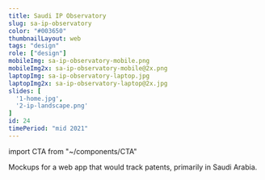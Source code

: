```yaml
---
title: Saudi IP Observatory
slug: sa-ip-observatory
color: "#003650"
thumbnailLayout: web
tags: "design"
role: ["design"]
mobileImg: sa-ip-observatory-mobile.png
mobileImg2x: sa-ip-observatory-mobile@2x.png
laptopImg: sa-ip-observatory-laptop.jpg
laptopImg2x: sa-ip-observatory-laptop@2x.jpg
slides: [
  '1-home.jpg',
  '2-ip-landscape.png'
]
id: 24
timePeriod: "mid 2021"
---
```


import CTA from "~/components/CTA"

Mockups for a web app that would track patents, primarily in Saudi Arabia.

<CTA heading="Working on a web application?" />
